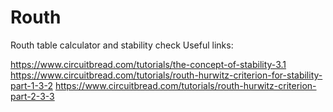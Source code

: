 # Routh
Routh table calculator and stability check
Useful links: 

https://www.circuitbread.com/tutorials/the-concept-of-stability-3.1
https://www.circuitbread.com/tutorials/routh-hurwitz-criterion-for-stability-part-1-3-2
https://www.circuitbread.com/tutorials/routh-hurwitz-criterion-part-2-3-3
